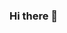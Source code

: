 ### Hi there 👋

<!--
**budschi/budschi** is a ✨ _special_ ✨ repository because its `README.md` (this file) appears on your GitHub profile.

Here are some ideas to get you started:

- 🔭 I’m currently working on NOMAD
- 💬 Ask me about research data management
- 📫 How to reach me: linkedin
- 😄 Pronouns: he/him

